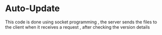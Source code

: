 # Auto-Update

This code is done using socket programming , the server sends the files to the client when it receives a request , after checking the version details 
